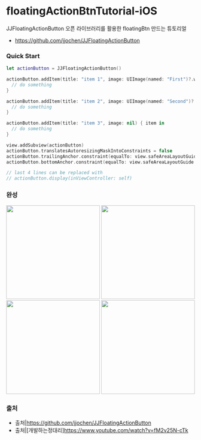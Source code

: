# floatingActionBtnTutorial-iOS
JJFloatingActionButton 오픈 라이브러리를 활용한 floatingBtn 만드는 튜토리얼
- https://github.com/jjochen/JJFloatingActionButton

### Quick Start
```swift
let actionButton = JJFloatingActionButton()

actionButton.addItem(title: "item 1", image: UIImage(named: "First")?.withRenderingMode(.alwaysTemplate)) { item in
  // do something
}

actionButton.addItem(title: "item 2", image: UIImage(named: "Second")?.withRenderingMode(.alwaysTemplate)) { item in
  // do something
}

actionButton.addItem(title: "item 3", image: nil) { item in
  // do something
}

view.addSubview(actionButton)
actionButton.translatesAutoresizingMaskIntoConstraints = false
actionButton.trailingAnchor.constraint(equalTo: view.safeAreaLayoutGuide.trailingAnchor, constant: -16).isActive = true
actionButton.bottomAnchor.constraint(equalTo: view.safeAreaLayoutGuide.bottomAnchor, constant: -16).isActive = true

// last 4 lines can be replaced with
// actionButton.display(inViewController: self)
```
 
### 완성
<img src = "https://user-images.githubusercontent.com/69136340/111499149-fc67e700-8785-11eb-9545-6b8dfdc6cede.png" width = "250">
<img src = "" width = "250">
<img src = "" width = "250">
<img src = "" width = "250">

### 출처
- 출처|https://github.com/jjochen/JJFloatingActionButton
- 출처|[개발하는정대리]https://www.youtube.com/watch?v=fM2v25N-cTk
